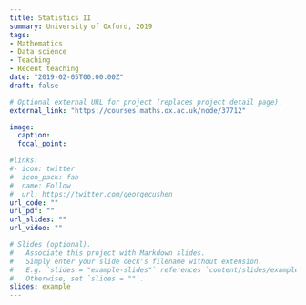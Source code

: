 ```yaml
---
title: Statistics II
summary: University of Oxford, 2019
tags:
- Mathematics
- Data science
- Teaching
- Recent teaching
date: "2019-02-05T00:00:00Z"
draft: false

# Optional external URL for project (replaces project detail page).
external_link: "https://courses.maths.ox.ac.uk/node/37712"

image:
  caption:
  focal_point:

#links:
#- icon: twitter
#  icon_pack: fab
#  name: Follow
#  url: https://twitter.com/georgecushen
url_code: ""
url_pdf: ""
url_slides: ""
url_video: ""

# Slides (optional).
#   Associate this project with Markdown slides.
#   Simply enter your slide deck's filename without extension.
#   E.g. `slides = "example-slides"` references `content/slides/example-slides.md`.
#   Otherwise, set `slides = ""`.
slides: example
---
```

